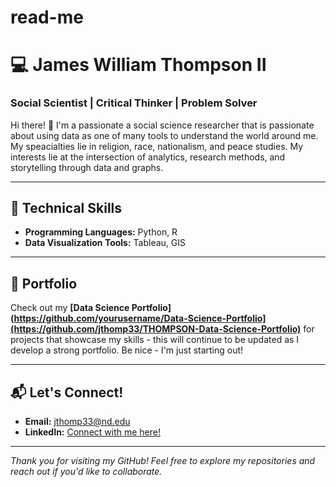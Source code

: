 # read-me
# 💻 **James William Thompson II**  
### **Social Scientist | Critical Thinker | Problem Solver**  
Hi there! 👋 I'm a passionate a social science researcher that is passionate about using data as one of many tools to understand the world around me. My speacialties lie in religion, race, nationalism, and peace studies. My interests lie at the intersection of analytics, research methods, and storytelling through data and graphs.  

---

## 🔧 **Technical Skills**  
- **Programming Languages:** Python, R  
- **Data Visualization Tools:** Tableau, GIS
 

---

## 📂 **Portfolio**  
Check out my **[Data Science Portfolio](https://github.com/yourusername/Data-Science-Portfolio](https://github.com/jthomp33/THOMPSON-Data-Science-Portfolio)** for projects that showcase my skills - this will continue to be updated as I develop a strong portfolio. Be nice - I'm just starting out!

---

## 📬 **Let's Connect!**  
- **Email:** jthomp33@nd.edu  
- **LinkedIn:** [Connect with me here!](https://www.linkedin.com/in/jwthompsonii)  

---

*Thank you for visiting my GitHub! Feel free to explore my repositories and reach out if you'd like to collaborate.*


